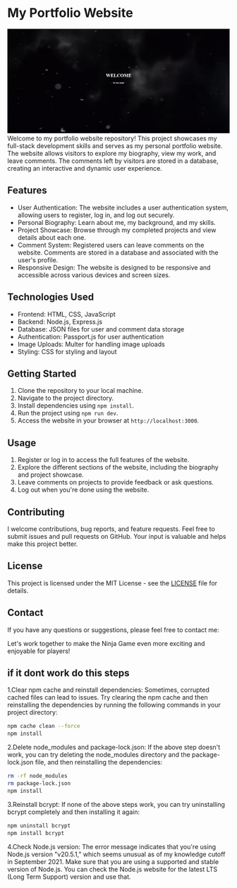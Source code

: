 # My Portfolio Website
![Portfollio](https://github.com/Harut20024/full-stack-website/blob/main/views/screnn/Screenshot_1.png)
Welcome to my portfolio website repository! This project showcases my full-stack development skills and serves as my personal portfolio website. The website allows visitors to explore my biography, view my work, and leave comments. The comments left by visitors are stored in a database, creating an interactive and dynamic user experience.

## Features

- User Authentication: The website includes a user authentication system, allowing users to register, log in, and log out securely.
- Personal Biography: Learn about me, my background, and my skills.
- Project Showcase: Browse through my completed projects and view details about each one.
- Comment System: Registered users can leave comments on the website. Comments are stored in a database and associated with the user's profile.
- Responsive Design: The website is designed to be responsive and accessible across various devices and screen sizes.

## Technologies Used

- Frontend: HTML, CSS, JavaScript
- Backend: Node.js, Express.js
- Database: JSON files for user and comment data storage
- Authentication: Passport.js for user authentication
- Image Uploads: Multer for handling image uploads
- Styling: CSS for styling and layout

## Getting Started

1. Clone the repository to your local machine.
2. Navigate to the project directory.
3. Install dependencies using `npm install`.
4. Run the project using `npm run dev`.
5. Access the website in your browser at `http://localhost:3000`.

## Usage

1. Register or log in to access the full features of the website.
2. Explore the different sections of the website, including the biography and project showcase.
3. Leave comments on projects to provide feedback or ask questions.
4. Log out when you're done using the website.

## Contributing

I welcome contributions, bug reports, and feature requests. Feel free to submit issues and pull requests on GitHub. Your input is valuable and helps make this project better.

## License

This project is licensed under the MIT License - see the [LICENSE](LICENSE) file for details.

## Contact

If you have any questions or suggestions, please feel free to contact me:

Let's work together to make the Ninja Game even more exciting and enjoyable for players!



## if it dont work do this steps

1.Clear npm cache and reinstall dependencies: Sometimes, corrupted cached files can lead to issues. Try clearing the npm cache and then reinstalling the dependencies by running the following commands in your project directory:
```bash
npm cache clean --force
npm install
```
2.Delete node_modules and package-lock.json: If the above step doesn't work, you can try deleting the node_modules directory and the package-lock.json file, and then reinstalling the dependencies:
```bash
rm -rf node_modules
rm package-lock.json
npm install
```
3.Reinstall bcrypt: If none of the above steps work, you can try uninstalling bcrypt completely and then installing it again:
```bash
npm uninstall bcrypt
npm install bcrypt
```
4.Check Node.js version: The error message indicates that you're using Node.js version "v20.5.1," which seems unusual as of my knowledge cutoff in September 2021. Make sure that you are using a supported and stable version of Node.js. You can check the Node.js website for the latest LTS (Long Term Support) version and use that.
  
  
